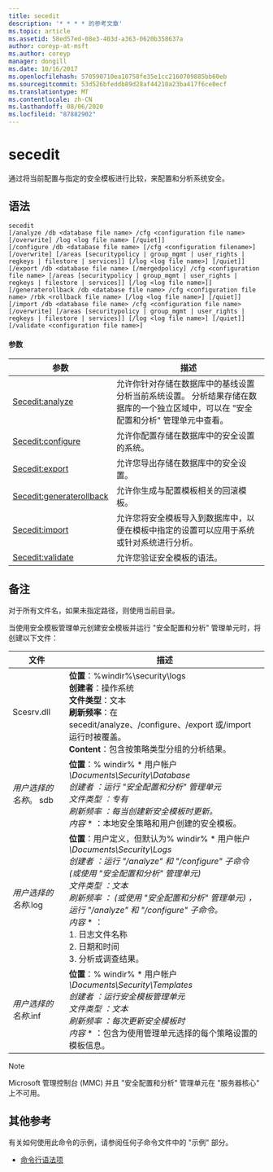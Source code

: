 ```yaml
---
title: secedit
description: '* * * * 的参考文章'
ms.topic: article
ms.assetid: 58ed57ed-08e3-403d-a363-0620b358637a
author: coreyp-at-msft
ms.author: coreyp
manager: dongill
ms.date: 10/16/2017
ms.openlocfilehash: 570590710ea10758fe35e1cc2160709885bb60eb
ms.sourcegitcommit: 53d526bfeddb89d28af44210a23ba417f6ce0ecf
ms.translationtype: MT
ms.contentlocale: zh-CN
ms.lasthandoff: 08/06/2020
ms.locfileid: "87882902"
---
```

# <a name="secedit"></a>secedit



通过将当前配置与指定的安全模板进行比较，来配置和分析系统安全。

## <a name="syntax"></a>语法

```
secedit
[/analyze /db <database file name> /cfg <configuration file name> [/overwrite] /log <log file name> [/quiet]]
[/configure /db <database file name> [/cfg <configuration filename>] [/overwrite] [/areas [securitypolicy | group_mgmt | user_rights | regkeys | filestore | services]] [/log <log file name>] [/quiet]]
[/export /db <database file name> [/mergedpolicy] /cfg <configuration file name> [/areas [securitypolicy | group_mgmt | user_rights | regkeys | filestore | services]] [/log <log file name>]]
[/generaterollback /db <database file name> /cfg <configuration file name> /rbk <rollback file name> [/log <log file name>] [/quiet]]
[/import /db <database file name> /cfg <configuration file name> [/overwrite] [/areas [securitypolicy | group_mgmt | user_rights | regkeys | filestore | services]] [/log <log file name>] [/quiet]]
[/validate <configuration file name>]
```

#### <a name="parameters"></a>参数

|参数|描述|
|---------|-----------|
|[Secedit:analyze](secedit-analyze.md)|允许你针对存储在数据库中的基线设置分析当前系统设置。  分析结果存储在数据库的一个独立区域中，可以在 "安全配置和分析" 管理单元中查看。|
|[Secedit:configure](secedit-configure.md)|允许你配置存储在数据库中的安全设置的系统。|
|[Secedit:export](secedit-export.md)|允许您导出存储在数据库中的安全设置。|
|[Secedit:generaterollback](secedit-generaterollback.md)|允许你生成与配置模板相关的回滚模板。|
|[Secedit:import](secedit-import.md)|允许您将安全模板导入到数据库中，以便在模板中指定的设置可以应用于系统或针对系统进行分析。|
|[Secedit:validate](secedit-validate.md)|允许您验证安全模板的语法。|

## <a name="remarks"></a>备注

对于所有文件名，如果未指定路径，则使用当前目录。

当使用安全模板管理单元创建安全模板并运行 "安全配置和分析" 管理单元时，将创建以下文件：


|           文件           |                                                                                                                                                                                                                                                               描述                                                                                                                                                                                                                                                                |
|--------------------------|------------------------------------------------------------------------------------------------------------------------------------------------------------------------------------------------------------------------------------------------------------------------------------------------------------------------------------------------------------------------------------------------------------------------------------------------------------------------------------------------------------------------------------------|
|        Scesrv.dll        |                                                                                                                             **位置**：%windir%\security\logs</br>**创建者**：操作系统</br>**文件类型**：文本</br>**刷新频率**：在 secedit/analyze、/configure、/export 或/import 运行时被覆盖。</br>**Content**：包含按策略类型分组的分析结果。                                                                                                                             |
| *用户选择的名称*。 sdb |                                                                                    **位置**：% windir% \* 用户帐户 <em> \Documents\Security\Database</br></em>*创建者* <em> ：运行 "安全配置和分析" 管理单元</br></em>*文件类型* <em> ：专有</br></em>*刷新频率* <em> ：每当创建新安全模板时更新。</br></em>*内容* \* ：本地安全策略和用户创建的安全模板。                                                                                    |
| *用户选择的名称*.log | **位置**：用户定义，但默认为% windir% \* 用户帐户 <em> \Documents\Security\Logs</br></em>*创建者* <em> ：运行 "/analyze" 和 "/configure" 子命令 (或使用 "安全配置和分析" 管理单元) </br></em>*文件类型* <em> ：文本</br></em>*刷新频率* <em> ： (或使用 "安全配置和分析" 管理单元) ，运行 "/analyze" 和 "/configure" 子命令。</br></em>*内容* \* ：</br>1. 日志文件名称</br>2. 日期和时间</br>3. 分析或调查结果。 |
| *用户选择的名称*.inf |                                                                                     **位置**：% windir% \* 用户帐户 <em> \Documents\Security\Templates</br></em>*创建者* <em> ：运行安全模板管理单元</br></em>*文件类型* <em> ：文本</br></em>*刷新频率* <em> ：每次更新安全模板时</br></em>*内容* \* ：包含为使用管理单元选择的每个策略设置的模板信息。                                                                                     |

> [!NOTE]
> Microsoft 管理控制台 (MMC) 并且 "安全配置和分析" 管理单元在 "服务器核心" 上不可用。

## <a name="additional-references"></a>其他参考

有关如何使用此命令的示例，请参阅任何子命令文件中的 "示例" 部分。
- [命令行语法项](command-line-syntax-key.md)